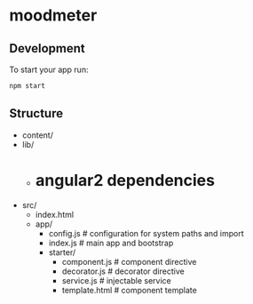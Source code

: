 moodmeter
============

## Development

To start your app run:

```bash
npm start
```

## Structure
- content/
- lib/
	- # angular2 dependencies
- src/
	- index.html
	- app/
		- config.js # configuration for system paths and import
		- index.js # main app and bootstrap
		- starter/
			- component.js # component directive
			- decorator.js # decorator directive
			- service.js # injectable service
			- template.html # component template
